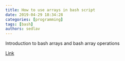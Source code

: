 ```yaml
---
title: How to use arrays in bash script
date: 2019-04-29 18:34:28
categories: [programming]
tags: [bash]
authors: sedlav
---
```


Introduction to bash arrays and bash array operations

[Link](https://linuxconfig.org/how-to-use-arrays-in-bash-script)
